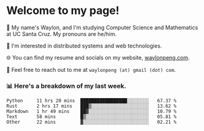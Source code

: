 # Welcome to my page! 

👋 My name's Waylon, and I'm studying Computer Science and Mathematics at UC Santa Cruz. My pronouns are he/him. 

💭 I'm interested in distributed systems and web technologies.

🌐 You can find my resume and socials on my website, [waylonpeng.com](https://www.waylonpeng.com).

📧 Feel free to reach out to me at `waylonpeng (at) gmail (dot) com`.

### 📊 Here's a breakdown of my last week.

<!--START_SECTION:waka-->
```text
Python     11 hrs 20 mins  █████████████████░░░░░░░░   67.37 % 
Rust       2 hrs 17 mins   ███▒░░░░░░░░░░░░░░░░░░░░░   13.62 % 
Markdown   1 hr 49 mins    ██▓░░░░░░░░░░░░░░░░░░░░░░   10.79 % 
Text       58 mins         █▒░░░░░░░░░░░░░░░░░░░░░░░   05.81 % 
Other      22 mins         ▓░░░░░░░░░░░░░░░░░░░░░░░░   02.21 % 
```
<!--END_SECTION:waka-->
